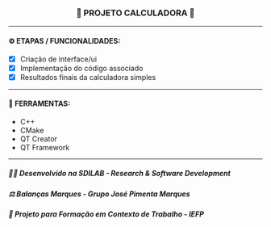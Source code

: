 <h3 align="center"> 
  🚧 PROJETO CALCULADORA 🚧
</h3>

---
#### ⚙️ ETAPAS / FUNCIONALIDADES:

- [x] Criação de interface/ui
- [x] Implementação do código associado
- [x] Resultados finais da calculadora simples

---
#### 🔧 FERRAMENTAS:

- C++
- CMake
- QT Creator
- QT Framework

---
##### 👨‍💻 Desenvolvido na SDILAB - Research & Software Development 
##### ⚖️ Balanças Marques - Grupo José Pimenta Marques
##### 📖 Projeto para Formação em Contexto de Trabalho - IEFP
